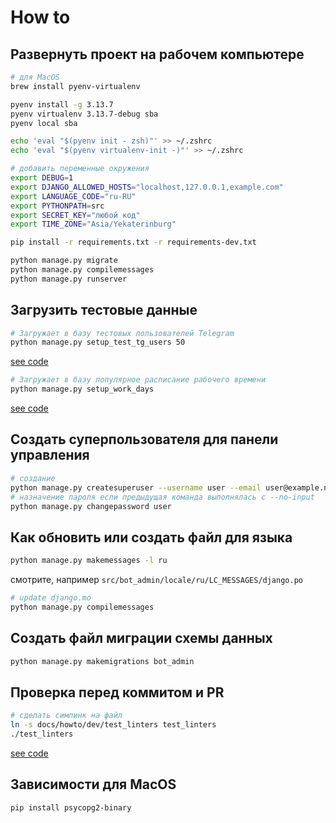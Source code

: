 # How to

## Развернуть проект на рабочем компьютере

```bash
# для MacOS
brew install pyenv-virtualenv

pyenv install -g 3.13.7
pyenv virtualenv 3.13.7-debug sba
pyenv local sba

echo 'eval "$(pyenv init - zsh)"' >> ~/.zshrc
echo 'eval "$(pyenv virtualenv-init -)"' >> ~/.zshrc

# добавить переменные окружения
export DEBUG=1
export DJANGO_ALLOWED_HOSTS="localhost,127.0.0.1,example.com"
export LANGUAGE_CODE="ru-RU"
export PYTHONPATH=src
export SECRET_KEY="любой код"
export TIME_ZONE="Asia/Yekaterinburg"

pip install -r requirements.txt -r requirements-dev.txt

python manage.py migrate
python manage.py compilemessages
python manage.py runserver
```

## Загрузить тестовые данные

```bash
# Загружает в базу тестовых пользователей Telegram
python manage.py setup_test_tg_users 50
```

[see code](../../../src/bot_admin/management/commands/setup_test_tg_users.py)

```bash
# Загружает в базу популярное расписание рабочего времени
python manage.py setup_work_days
```

[see code](../../../src/bot_admin/management/commands/setup_work_days.py)

## Создать суперпользователя для панели управления

```bash
# создание
python manage.py createsuperuser --username user --email user@example.net
# назначение пароля если предыдущая команда выполнялась с --no-input
python manage.py changepassword user

```

## Как обновить или создать файл для языка

```bash
python manage.py makemessages -l ru
```

смотрите, например `src/bot_admin/locale/ru/LC_MESSAGES/django.po`

```bash
# update django.mo
python manage.py compilemessages
```

## Создать файл миграции схемы данных

```bash
python manage.py makemigrations bot_admin
```

## Проверка перед коммитом и PR

```bash
# сделать симлинк на файл
ln -s docs/howto/dev/test_linters test_linters
./test_linters
```

[see code](test_linters)

## Зависимости для MacOS

```bash
pip install psycopg2-binary
```
